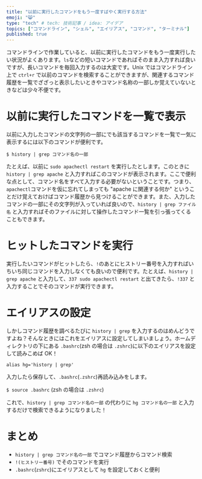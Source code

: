```yaml
---
title: "以前に実行したコマンドをもう一度すばやく実行する方法"
emoji: "😸"
type: "tech" # tech: 技術記事 / idea: アイデア
topics: ["コマンドライン", "シェル", "エイリアス", "コマンド", "ターミナル"]
published: true
---
```


コマンドラインで作業していると、以前に実行したコマンドをもう一度実行したい状況がよくあります。`ls`などの短いコマンドであればそのまま入力すれば良いですが、長いコマンドを毎回入力するのは大変です。Unix ではコマンドライン上で `ctrl+r` で以前のコマンドを検索することができますが、関連するコマンド履歴を一覧でざざっと表示したいときやコマンド名称の一部しか覚えていないときなどは少々不便です。

# 以前に実行したコマンドを一覧で表示
以前に入力したコマンドの文字列の一部にでも該当するコマンドを一覧で一気に表示するには以下のコマンドが便利です。

`$ history | grep コマンド名の一部`

たとえば、以前に `sudo apachectl restart` を実行したとします。このときに `history | grep apache` と入力すればこのコマンドが表示されます。ここで便利な点として、コマンド名をすべて入力する必要がないということです。つまり、`apachectl`コマンドを仮に忘れてしまっても "apache に関連する何か" ということだけ覚えておけばコマンド履歴から見つけることができます。また、入力したコマンドの一部にその文字列が入っていれば良いので、`history | grep ファイル名` と入力すればそのファイルに対して操作したコマンド一覧を引っ張ってくることもできます。

# ヒットしたコマンドを実行
実行したいコマンドがヒットしたら、`!`のあとにヒストリー番号を入力すればいちいち同じコマンドを入力しなくても良いので便利です。たとえば、`history | grep apache` と入力して、`337 sudo apachectl restart` と出てきたら、`!337` と入力することでそのコマンドが実行できます。

# エイリアスの設定
しかしコマンド履歴を調べるたびに `history | grep` を入力するのはめんどうですよね？そんなときにはこれをエイリアスに設定してしまいましょう。ホームディレクトリの下にある `.bashrc`(zsh の場合は `.zshrc`)に以下のエイリアスを設定して読みこめば OK！

```shell:.bashrc
alias hg='history | grep'
```

入力したら保存して、`.bashrc`(`.zshrc`)再読み込みをします。

`$ source .bashrc` (zsh の場合は `.zshrc`)

これで、`history | grep コマンド名の一部` の代わりに `hg コマンド名の一部` と入力するだけで検索できるようになりました！

# まとめ
- `history | grep コマンド名の一部` でコマンド履歴からコマンド検索
- `!(ヒストリー番号)` でそのコマンドを実行
- `.bashrc`(`zshrc`)にエイリアスとして `hg` を設定しておくと便利
